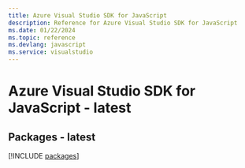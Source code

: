 ```yaml
---
title: Azure Visual Studio SDK for JavaScript
description: Reference for Azure Visual Studio SDK for JavaScript
ms.date: 01/22/2024
ms.topic: reference
ms.devlang: javascript
ms.service: visualstudio
---
```

# Azure Visual Studio SDK for JavaScript - latest
## Packages - latest
[!INCLUDE [packages](visual-studio-index.md)]